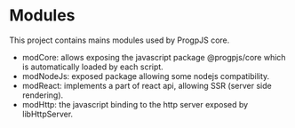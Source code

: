 # Modules

This project contains mains modules used by ProgpJS core.

* modCore: allows exposing the javascript package @progpjs/core which is automatically loaded by each script.
* modNodeJs: exposed package allowing some nodejs compatibility.
* modReact: implements a part of react api, allowing SSR (server side rendering).
* modHttp: the javascript binding to the http server exposed by libHttpServer.
